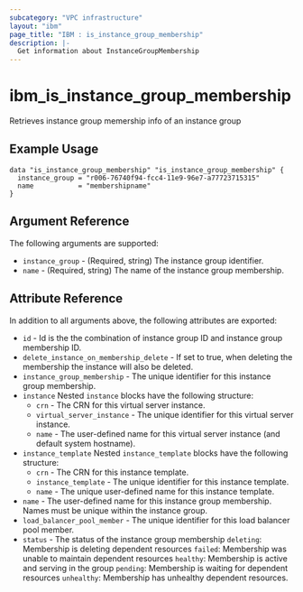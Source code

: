```yaml
---
subcategory: "VPC infrastructure"
layout: "ibm"
page_title: "IBM : is_instance_group_membership"
description: |-
  Get information about InstanceGroupMembership
---
```


# ibm\_is_instance_group_membership

Retrieves instance group memership info of an instance group

## Example Usage

```
data "is_instance_group_membership" "is_instance_group_membership" {
  instance_group = "r006-76740f94-fcc4-11e9-96e7-a77723715315"
  name           = "membershipname"
}
```

## Argument Reference

The following arguments are supported:

* `instance_group` - (Required, string) The instance group identifier.
* `name` - (Required, string) The name of the instance group membership.

## Attribute Reference

In addition to all arguments above, the following attributes are exported:

* `id` - Id is the the combination of instance group ID and instance group membership ID.
* `delete_instance_on_membership_delete` - If set to true, when deleting the membership the instance will also be deleted.
* `instance_group_membership` - The unique identifier for this instance group membership.
* `instance`  Nested `instance` blocks have the following structure:
	* `crn` - The CRN for this virtual server instance.
	* `virtual_server_instance` - The unique identifier for this virtual server instance.
	* `name` - The user-defined name for this virtual server instance (and default system hostname).
* `instance_template`  Nested `instance_template` blocks have the following structure:
	* `crn` - The CRN for this instance template.
	* `instance_template` - The unique identifier for this instance template.
	* `name` - The unique user-defined name for this instance template.
* `name` - The user-defined name for this instance group membership. Names must be unique within the instance group.
* `load_balancer_pool_member` - The unique identifier for this load balancer pool member.
* `status` - The status of the instance group membership
	`deleting`: Membership is deleting dependent resources
	`failed`: Membership was unable to maintain dependent resources
	`healthy`: Membership is active and serving in the group
	`pending`: Membership is waiting for dependent resources
	`unhealthy`: Membership has unhealthy dependent resources.

